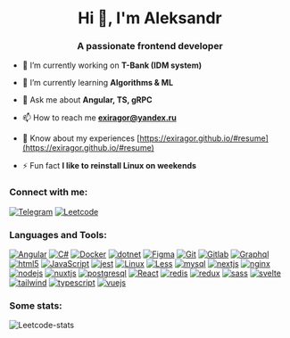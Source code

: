 # <div align="center">Hi 👋, I'm Aleksandr</div>

### <div align="center">A passionate frontend developer</div>

- 🔭 I’m currently working on **T-Bank (IDM system)**

- 🌱 I’m currently learning **Algorithms & ML**

- 💬 Ask me about **Angular, TS, gRPC**

- 📫 How to reach me **exiragor@yandex.ru**

- 📄 Know about my experiences [https://exiragor.github.io/#resume](https://exiragor.github.io/#resume)

- ⚡ Fun fact **I like to reinstall Linux on weekends**

### Connect with me:

[![Telegram](https://img.shields.io/badge/Telegram-24A1DE?style=flat&logo=telegram&logoColor=white)](https://t.me/exiragor)
[![Leetcode](https://img.shields.io/badge/-LeetCode-FFA116?style=flat&logo=LeetCode&logoColor=black)](https://www.leetcode.com/exiragor)

### Languages and Tools:

[![Angular](https://img.shields.io/badge/Angular-c3002f?style=flat&logo=angular)](https://angular.dev)
[![C#](https://img.shields.io/badge/C%23-%23239120?style=flat&logo=csharp&logoColor=white)](https://learn.microsoft.com/dotnet/csharp/)
[![Docker](https://img.shields.io/badge/Docker-1D63ED?style=flat&logo=docker&logoColor=white)](https://www.docker.com/)
[![dotnet](https://img.shields.io/badge/.NET-512BD4?style=flat&logo=.net&logoColor=white)](https://dotnet.microsoft.com/)
[![Figma](https://img.shields.io/badge/Figma-%23F24E1E?style=flat&logo=figma&logoColor=white)](https://www.figma.com/)
[![Git](https://img.shields.io/badge/git-%23F05033?style=flat&logo=git&logoColor=white)](https://git-scm.com/)
[![Gitlab](https://img.shields.io/badge/GitLab-FC6D26?style=flat&logo=gitlab&logoColor=white)](https://gitlab.com)
[![Graphql](https://img.shields.io/badge/-GraphQL-E10098?style=flat&logo=graphql&logoColor=white)](https://graphql.org)
[![html5](https://img.shields.io/badge/HTML5-E34F26?style=flat&logo=html5&logoColor=white)](https://www.w3.org/html/)
[![JavaScript](https://img.shields.io/badge/JavaScript-F7DF1E?style=flat&logo=javascript&logoColor=black)](https://developer.mozilla.org/en-US/docs/Web/JavaScript)
[![jest](https://img.shields.io/badge/-jest-%23C21325?style=flat&logo=jest&logoColor=white)](https://jestjs.io)
[![Linux](https://img.shields.io/badge/Linux-FCC624?style=flat&logo=linux&logoColor=black)](https://www.linux.org/)
[![Less](https://img.shields.io/badge/less-2B4C80?style=flat&logo=less&logoColor=white)](https://lesscss.org/)
[![mysql](https://img.shields.io/badge/MySQL-4479A1?style=flat&logo=mysql&logoColor=white)](https://www.mysql.com/)
[![nextjs](https://img.shields.io/badge/Next-black?style=flat&logo=next.js&logoColor=white)](https://nextjs.org/)
[![nginx](https://img.shields.io/badge/nginx-%23009639?style=flat&logo=nginx&logoColor=white)](https://www.nginx.com)
[![nodejs](https://img.shields.io/badge/Node.js-339933?style=flat&logo=node.js&logoColor=white)](https://nodejs.org)
[![nuxtjs](https://img.shields.io/badge/Nuxt-002E3B?style=flat&logo=nuxtdotjs&logoColor=#00DC82)](https://nuxtjs.org/)
[![postgresql](https://img.shields.io/badge/PostgreSQL-4169E1?style=flat&logo=postgresql&logoColor=white)](https://www.postgresql.org)
[![React](https://img.shields.io/badge/React-61DAFB?style=flat&logo=react&logoColor=black)](https://reactjs.org/)
[![redis](https://img.shields.io/badge/redis-%23DD0031?style=flat&logo=redis&logoColor=white)](https://redis.io)
[![redux](https://img.shields.io/badge/Redux-764ABC?style=flat&logo=redux&logoColor=white)](https://redux.js.org)
[![sass](https://img.shields.io/badge/Sass-CC6699?style=flat&logo=sass&logoColor=white)](https://sass-lang.com)
[![svelte](https://img.shields.io/badge/Svelte-FF3E00?style=flat&logo=svelte&logoColor=white)](https://svelte.dev)
[![tailwind](https://img.shields.io/badge/Tailwind_CSS-06B6D4?style=flat&logo=tailwind-css&logoColor=white)](https://tailwindcss.com/)
[![typescript](https://img.shields.io/badge/TypeScript-3178C6?style=flat&logo=typescript&logoColor=white)](https://www.typescriptlang.org/)
[![vuejs](https://img.shields.io/badge/Vue.js-4FC08D?style=flat&logo=vue.js&logoColor=white)](https://vuejs.org/)

### Some stats:

![Leetcode-stats](https://leetcode-badge-sage.vercel.app/badge/exiragor?theme=neutral)
